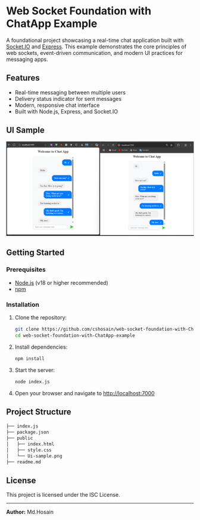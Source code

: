 # Web Socket Foundation with ChatApp Example

A foundational project showcasing a real-time chat application built with [Socket.IO](https://socket.io/) and [Express](https://expressjs.com/). This example demonstrates the core principles of web sockets, event-driven communication, and modern UI practices for messaging apps.

## Features

- Real-time messaging between multiple users
- Delivery status indicator for sent messages
- Modern, responsive chat interface
- Built with Node.js, Express, and Socket.IO

## UI Sample

![Chat App UI Sample](./public/Ui-sample.png)

## Getting Started

### Prerequisites

- [Node.js](https://nodejs.org/) (v18 or higher recommended)
- [npm](https://www.npmjs.com/)

### Installation

1. Clone the repository:

   ```sh
   git clone https://github.com/cshosain/web-socket-foundation-with-ChatApp-example.git
   cd web-socket-foundation-with-ChatApp-example
   ```

2. Install dependencies:

   ```sh
   npm install
   ```

3. Start the server:

   ```sh
   node index.js
   ```

4. Open your browser and navigate to [http://localhost:7000](http://localhost:7000)

## Project Structure

```
├── index.js
├── package.json
├── public
│   ├── index.html
│   ├── style.css
│   └── Ui-sample.png
├── readme.md
```

## License

This project is licensed under the ISC License.

---

**Author:** Md.Hosain
